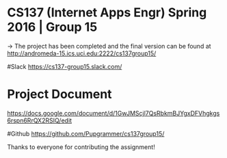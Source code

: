 # CS137 (Internet Apps Engr) Spring 2016 | Group 15

-> The project has been completed and the final version can be found at http://andromeda-15.ics.uci.edu:2222/cs137group15/

#Slack
https://cs137-group15.slack.com/

# Project Document
https://docs.google.com/document/d/1GwJMScjl7QsRbkmBJYgxDFVhgkgs6rspn6RrQX2RSIQ/edit

#Github
https://github.com/Pupgrammer/cs137group15/

Thanks to everyone for contributing the assignment!
